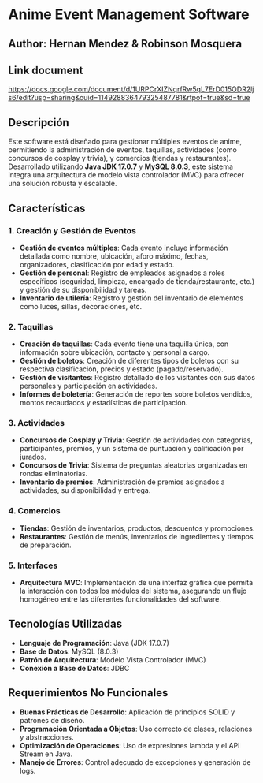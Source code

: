 # Anime Event Management Software
## Author: Hernan Mendez & Robinson Mosquera

## Link document
https://docs.google.com/document/d/1URPCrXIZNqrfRw5qL7ErD015ODR2ljs6/edit?usp=sharing&ouid=114928836479325487781&rtpof=true&sd=true

## Descripción

Este software está diseñado para gestionar múltiples eventos de anime, permitiendo la administración de eventos, taquillas, actividades (como concursos de cosplay y trivia), y comercios (tiendas y restaurantes). Desarrollado utilizando **Java JDK 17.0.7** y **MySQL 8.0.3**, este sistema integra una arquitectura de modelo vista controlador (MVC) para ofrecer una solución robusta y escalable.

## Características

### 1. Creación y Gestión de Eventos
- **Gestión de eventos múltiples**: Cada evento incluye información detallada como nombre, ubicación, aforo máximo, fechas, organizadores, clasificación por edad y estado.
- **Gestión de personal**: Registro de empleados asignados a roles específicos (seguridad, limpieza, encargado de tienda/restaurante, etc.) y gestión de su disponibilidad y tareas.
- **Inventario de utilería**: Registro y gestión del inventario de elementos como luces, sillas, decoraciones, etc.

### 2. Taquillas
- **Creación de taquillas**: Cada evento tiene una taquilla única, con información sobre ubicación, contacto y personal a cargo.
- **Gestión de boletos**: Creación de diferentes tipos de boletos con su respectiva clasificación, precios y estado (pagado/reservado).
- **Gestión de visitantes**: Registro detallado de los visitantes con sus datos personales y participación en actividades.
- **Informes de boletería**: Generación de reportes sobre boletos vendidos, montos recaudados y estadísticas de participación.

### 3. Actividades
- **Concursos de Cosplay y Trivia**: Gestión de actividades con categorías, participantes, premios, y un sistema de puntuación y calificación por jurados.
- **Concursos de Trivia**: Sistema de preguntas aleatorias organizadas en rondas eliminatorias.
- **Inventario de premios**: Administración de premios asignados a actividades, su disponibilidad y entrega.

### 4. Comercios
- **Tiendas**: Gestión de inventarios, productos, descuentos y promociones.
- **Restaurantes**: Gestión de menús, inventarios de ingredientes y tiempos de preparación.

### 5. Interfaces
- **Arquitectura MVC**: Implementación de una interfaz gráfica que permita la interacción con todos los módulos del sistema, asegurando un flujo homogéneo entre las diferentes funcionalidades del software.

## Tecnologías Utilizadas

- **Lenguaje de Programación**: Java (JDK 17.0.7)
- **Base de Datos**: MySQL (8.0.3)
- **Patrón de Arquitectura**: Modelo Vista Controlador (MVC)
- **Conexión a Base de Datos**: JDBC

## Requerimientos No Funcionales

- **Buenas Prácticas de Desarrollo**: Aplicación de principios SOLID y patrones de diseño.
- **Programación Orientada a Objetos**: Uso correcto de clases, relaciones y abstracciones.
- **Optimización de Operaciones**: Uso de expresiones lambda y el API Stream en Java.
- **Manejo de Errores**: Control adecuado de excepciones y generación de logs.
